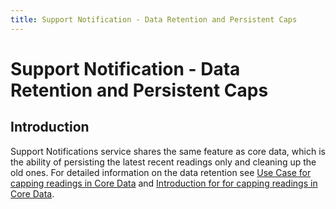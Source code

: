 ```yaml
---
title: Support Notification - Data Retention and Persistent Caps
---
```


# Support Notification - Data Retention and Persistent Caps

## Introduction

Support Notifications service shares the same feature as core data, which is the ability of persisting the latest recent readings only and cleaning up the old ones. For detailed information on the data retention see [Use Case for capping readings in Core Data](../../../../design/ucr/Core-Data-Retention.md) and [Introduction for for capping readings in Core Data](../../../core/data/details/DataRetention.md#overview).